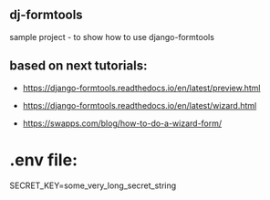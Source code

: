 ## dj-formtools
sample project - to show how to use django-formtools 

## based on next tutorials:

- https://django-formtools.readthedocs.io/en/latest/preview.html
- https://django-formtools.readthedocs.io/en/latest/wizard.html

- https://swapps.com/blog/how-to-do-a-wizard-form/


# .env file:
SECRET_KEY=some_very_long_secret_string
